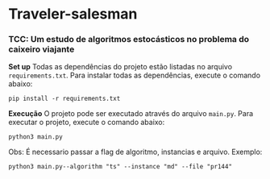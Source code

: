 # Traveler-salesman
### TCC: Um estudo de algoritmos estocásticos no problema do caixeiro viajante 


**Set up**
Todas as dependências do projeto estão listadas no arquivo `requirements.txt`. Para instalar todas as dependências, execute o comando abaixo:
```
pip install -r requirements.txt
```

**Execução**
O projeto pode ser executado através do arquivo `main.py`. Para executar o projeto, execute o comando abaixo:
```
python3 main.py
```

Obs: É necessario passar a flag de algoritmo, instancias e arquivo. Exemplo:
```
python3 main.py--algorithm "ts" --instance "md" --file "pr144"
```
